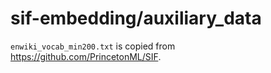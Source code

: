 # sif-embedding/auxiliary_data

`enwiki_vocab_min200.txt` is copied from https://github.com/PrincetonML/SIF.
